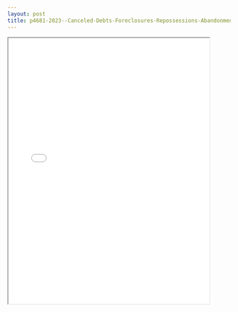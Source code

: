 ```yaml
---
layout: post
title: p4681-2023--Canceled-Debts-Foreclosures-Repossessions-Abandonments
---
```


<div class="pdf-container">
<iframe src="/ea/assets/pdfs/p4681-2023--Canceled-Debts-Foreclosures-Repossessions-Abandonments.pdf" height="600" width="90%" allowFullScreen="true"></iframe>
</div>

